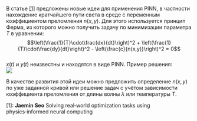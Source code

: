 В статье [[1]](https://www.nature.com/articles/s41598-023-49977-3) предложены новые идеи для применения PINN, в частности нахождение кратчайшего пути света в среде с переменным коэффициентом преломления $n(x,y)$. Для этого используется принцип Ферма, 
из которого можно получить задачу по минимизации параметра $T$ в уравнении:  
$$\left(\frac{1}{T}\cdot\frac{dx}{dt}\right)^2 + \left(\frac{1}{T}\cdot\frac{dy}{dt}\right)^2 - \left(\frac{c}{n(x,y)}\right)^2 = 0$$  
$x(t)$ и $y(t)$ неизвестны и находятся в виде PINN. Пример решения:  
<img src="https://github.com/mikhakuv/PINNs/blob/main/pictures/light_path_chart_1.png">  

В качестве развития этой идеи можно предложить определение $n(x,y)$ по уже заданной кривой или решение задач с учётом зависимости коэффициента преломления от длины волны $\lambda$ или температуры $T$.

[1]: **Jaemin Seo** Solving real‑world optimization tasks using physics‑informed neural computing
